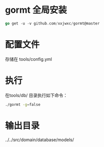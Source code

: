 # gormt 全局安装
```go
go get -u -v github.com/xxjwxc/gormt@master
```

# 配置文件
存储在 tools/config.yml

# 执行
在tools/db/ 目录执行如下命令：
```bash
./gormt -g=false
```

# 输出目录
../../src/domain/database/models/